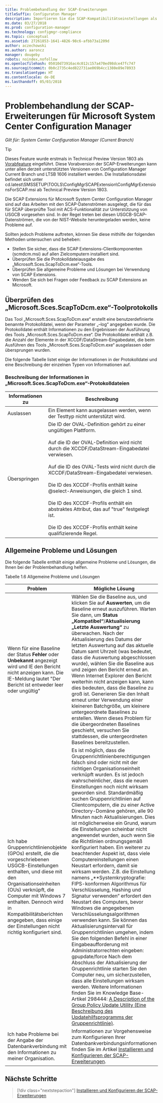 ```yaml
---
title: Problembehandlung der SCAP-Erweiterungen
titleSuffix: Configuraton Manager
description: Importieren Sie die SCAP-Kompatibilitätseinstellungen als Konfigurationsbaselines, und exportieren Sie die Ergebnisse
ms.date: 03/27/2018
ms.prod: configuration-manager
ms.technology: configmgr-compliance
ms.topic: conceptual
ms.assetid: 27261853-1641-4826-98c6-afbb73a1209d
author: aczechowski
ms.author: aaroncz
manager: dougeby
robots: noindex,nofollow
ms.openlocfilehash: 05010d73916ac4c012c157a470ed98dce47fc747
ms.sourcegitcommit: 0b0c2735c4ed822731ae069b4cc1380e89e78933
ms.translationtype: HT
ms.contentlocale: de-DE
ms.lasthandoff: 05/03/2018
---
```

# <a name="troubleshoot-the-scap-extensions-for-microsoft-system-center-configuration-manager"></a>Problembehandlung der SCAP-Erweiterungen für Microsoft System Center Configuration Manager

*Gilt für: System Center Configuration Manager (Current Branch)*

> [!Tip]  
> Dieses Feature wurde erstmals in Technical Preview Version 1803 als [Vorabfeature](/sccm/core/servers/manage/pre-release-features) eingeführt. Diese Vorabversion der SCAP-Erweiterungen kann unter allen derzeit unterstützten Versionen von Configuration Manager Current Branch und LTSB 1606 installiert werden. Die Installationsdatei befindet sich unter cd.latest\SMSSETUP\TOOLS\ConfigMgrSCAPExtension\ConfigMgrExtensionsForSCAP.msi ab Technical Preview Version 1803. 

Die SCAP Extensions für Microsoft System Center Configuration Manager sind auf das Arbeiten mit den SCAP-Datenströmen ausgelegt, die für das für SCAP überprüfte Tool mit ACS-Funktionalität zur Unterstützung von USGCB vorgesehen sind. In der Regel treten bei diesen USGCB-SCAP-Datenströmen, die von der NIST-Website heruntergeladen werden, keine Probleme auf.

Sollten jedoch Probleme auftreten, können Sie diese mithilfe der folgenden Methoden untersuchen und beheben:

- Stellen Sie sicher, dass die SCAP Extensions-Clientkomponenten (scmdcm.msi) auf allen Zielcomputern installiert sind.
- Überprüfen Sie die Protokolldateiausgabe des „Microsoft.Sces.ScapToDcm.exe“-Tools.
- Überprüfen Sie allgemeine Probleme und Lösungen bei Verwendung von SCAP Extensions.
- Wenden Sie sich bei Fragen oder Feedback zu SCAP Extensions an Microsoft.



## <a name="review-microsoftscesscaptodcmexe-tool-log"></a>Überprüfen des „Microsoft.Sces.ScapToDcm.exe“-Toolprotokolls

Das Tool „Microsoft.Sces.ScapToDcm.exe“ erstellt eine benutzerdefinierte benannte Protokolldatei, wenn der Parameter „–log“ angegeben wurde. Die Protokolldatei enthält Informationen zu den Ergebnissen der Ausführung des Tools „Microsoft.Sces.ScapToDcm.exe“. Die Protokolldatei enthält z.B. die Anzahl der Elemente in der XCCDF/DataStream-Eingabedatei, die beim Ausführen des Tools „Microsoft.Sces.ScapToDcm.exe“ ausgelassen oder übersprungen wurden.

Die folgende Tabelle listet einige der Informationen in der Protokolldatei und eine Beschreibung der einzelnen Typen von Informationen auf.

### <a name="description-of-information-found-in-microsoftscesscaptodcmexe-log-files"></a>Beschreibung der Informationen in „Microsoft.Sces.ScapToDcm.exe“-Protokolldateien

| Informationen zu | Beschreibung |
| --- | --- |
| Auslassen | Ein Element kann ausgelassen werden, wenn der Testtyp nicht unterstützt wird. |
| Überspringen |Die ID der OVAL-Definition gehört zu einer ungültigen Plattform. </br> </br> Auf die ID der OVAL-Definition wird nicht durch die XCCDF/DataStream-Eingabedatei verwiesen.</br> </br> Auf die ID des OVAL-Tests wird nicht durch die XCCDF/DataStream-Eingabedatei verwiesen. </br> </br> Die ID des XCCDF-Profils enthält keine @select-Anweisungen, die gleich 1 sind. </br> </br> Die ID des XCCDF-Profils enthält ein abstraktes Attribut, das auf "true" festgelegt ist. </br> </br> Die ID des XCCDF-Profils enthält keine qualifizierende Regel.|

## <a name="common-problems-and-solutions"></a>Allgemeine Probleme und Lösungen

Die folgende Tabelle enthält einige allgemeine Probleme und Lösungen, die Ihnen bei der Problembehandlung helfen.

Tabelle 1.6 Allgemeine Probleme und Lösungen

| Problem | Mögliche Lösung |
| --- | --- |
| Wenn für eine Baseline der Status **Fehler** oder **Unbekannt** angezeigt wird und IE den Bericht nicht anzeigen kann. Die IE-Meldung lautet &quot;Der Bericht ist entweder leer oder ungültig&quot; | Wählen Sie die Baseline aus, und klicken Sie auf **Auswerten**, um die Baseline erneut auszuführen. Warten Sie dann, um **Status „Kompatibel“**/**Aktualisierung „Letzte Auswertung“** zu überwachen. Nach der Aktualisierung des Datums der letzten Auswertung auf das aktuelle Datum samt Uhrzeit (was bedeutet, dass die Auswertung abgeschlossen wurde), wählen Sie die Baseline aus und zeigen den Bericht erneut an. Wenn Internet Explorer den Bericht weiterhin nicht anzeigen kann, kann dies bedeuten, dass die Baseline zu groß ist. Generieren Sie den Inhalt erneut unter Verwendung einer kleineren Batchgröße, um kleinere untergeordnete Baselines zu erstellen. Wenn dieses Problem für die übergeordneten Baselines geschieht, versuchen Sie stattdessen, die untergeordneten Baselines bereitzustellen. |
| Ich habe Gruppenrichtlinienobjekte (GPOs) erstellt, die die vorgeschriebenen USGCB-Einstellungen enthalten, und diese mit den Organisationseinheiten (OUs) verknüpft, die Computer mit Windows 7 enthalten. Dennoch wird in Kompatibilitätsberichten angegeben, dass einige der Einstellungen nicht richtig konfiguriert sind. | Es ist möglich, dass die Gruppenrichtlinienberechtigungen falsch sind oder nicht mit der richtigen Organisationseinheit verknüpft wurden. Es ist jedoch wahrscheinlicher, dass die neuen Einstellungen noch nicht wirksam geworden sind. Standardmäßig suchen Gruppenrichtlinien auf Clientcomputern, die zu einer Active Directory-Domäne gehören, alle 90 Minuten nach Aktualisierungen. Dies ist möglicherweise ein Grund, warum die Einstellungen scheinbar nicht angewendet wurden, auch wenn Sie die Richtlinien ordnungsgemäß konfiguriert haben. Ein weiterer zu beachtender Aspekt ist, dass viele Computereinstellungen einen Neustart erfordern, damit sie wirksam werden. Z.B. die Einstellung namens „**Systemkryptografie: FIPS-konformen Algorithmus für Verschlüsselung, Hashing und Signatur verwenden“ erfordert den Neustart des Computers, bevor Windows die angegebenen Verschlüsselungsalgorithmen verwenden kann. Sie können das Aktualisierungsintervall für Gruppenrichtlinien umgehen, indem Sie den folgenden Befehl in einer Eingabeaufforderung mit Administratorrechten eingeben: gpupdate/force Nach dem Abschluss der Aktualisierung der Gruppenrichtlinie starten Sie den Computer neu, um sicherzustellen, dass alle Einstellungen wirksam werden. Weitere Informationen finden Sie im Knowledge Base-Artikel 298444: [A Description of the Group Policy Update Utility (Eine Beschreibung des Updatehilfsprogramms der Gruppenrichtlinie)](http://support.microsoft.com/kb/298444). |
| Ich habe Probleme bei der Angabe der Datenbankverbindung mit den Informationen zu meiner Organisation. | Informationen zur Vorgehensweise zum Konfigurieren Ihrer Datenbankverbindungsinformationen finden Sie im Artikel [Installieren und Konfigurieren der SCAP-Erweiterungen](/sccm/compliance/plan-design/scap/install-configure-scap). 

## <a name="next-step"></a>Nächste Schritte
> [!div class="nextstepaction"]
> [Installieren und Konfigurieren der SCAP-Erweiterungen](/sccm/compliance/plan-design/scap/install-configure-scap)